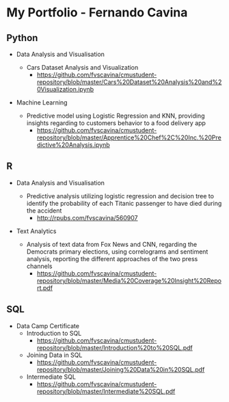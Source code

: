 # My Portfolio - Fernando Cavina


## Python
- Data Analysis and Visualisation
  - Cars Dataset Analysis and Visualization 
    - https://github.com/fvscavina/cmustudent-repository/blob/master/Cars%20Dataset%20Analysis%20and%20Visualization.ipynb
      
- Machine Learning
  - Predictive model using Logistic Regression and KNN, providing insights regarding to customers behavior to a food delivery app
    - https://github.com/fvscavina/cmustudent-repository/blob/master/Apprentice%20Chef%2C%20Inc.%20Predictive%20Analysis.ipynb
      
## R
- Data Analysis and Visualisation
  - Predictive analysis utilizing logistic regression and decision tree to identify the probability of each Titanic passenger to have died during the accident
    - http://rpubs.com/fvscavina/560907

- Text Analytics
  - Analysis of text data from Fox News and CNN, regarding the Democrats primary elections, using correlograms and sentiment analysis,      reporting the different approaches of the two press channels
    - https://github.com/fvscavina/cmustudent-repository/blob/master/Media%20Coverage%20Insight%20Report.pdf
    
## SQL
- Data Camp Certificate
  - Introduction to SQL
    - https://github.com/fvscavina/cmustudent-repository/blob/master/Introduction%20to%20SQL.pdf
  - Joining Data in SQL
    - https://github.com/fvscavina/cmustudent-repository/blob/master/Joining%20Data%20in%20SQL.pdf
  - Intermediate SQL
    - https://github.com/fvscavina/cmustudent-repository/blob/master/Intermediate%20SQL.pdf
